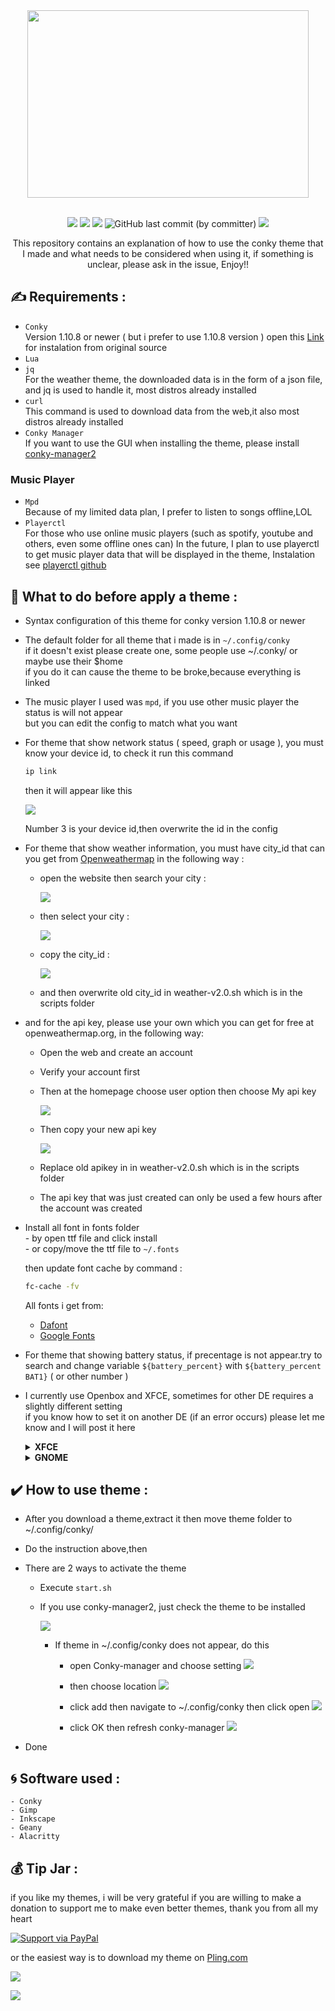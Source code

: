 <div align="center" id="Draco">
    <img src="https://github.com/closebox73/applying-theme/blob/main/Asset/Head.svg" width="450", height="300">
</div>

</br>

<p align="center">
  <img src="https://img.shields.io/github/stars/closebox73/applying-theme?style=for-the-badge&color=7DCFFF">
  <img src="https://img.shields.io/github/issues/closebox73/applying-theme?&style=for-the-badge&color=E0AF68">
  <img src="https://img.shields.io/github/forks/closebox73/applying-theme?&style=for-the-badge&color=F7768E">
  <img alt="GitHub last commit (by committer)" src="https://img.shields.io/github/last-commit/closebox73/applying-theme?style=for-the-badge&color=AD8EE6">
  <img src="https://img.shields.io/github/license/closebox73/applying-theme?style=for-the-badge&color=9ECE6A">
</p>

<p align="center">
This repository contains an explanation of how to use the conky theme that I made and what needs to be considered when using it, if something is unclear, please ask in the issue, Enjoy!!
</p>

## :writing_hand: Requirements :
- `Conky`<br />
  Version 1.10.8 or newer ( but i prefer to use 1.10.8 version ) open this  [Link](https://github.com/brndnmtthws/conky) for instalation from original source <br />
- `Lua`
- `jq`<br />
  For the weather theme, the downloaded data is in the form of a json file, and jq is used to handle it, most distros already installed<br />
- `curl`<br />
  This command is used to download data from the web,it also most distros already installed<br />
- `Conky Manager`<br />
  If you want to use the GUI when installing the theme, please install [conky-manager2](https://github.com/zcot/conky-manager2)
### Music Player
- `Mpd`<br />
  Because of my limited data plan, I prefer to listen to songs offline,LOL 
- `Playerctl`<br />
  For those who use online music players (such as spotify, youtube and others, even some offline ones can) In the future, I plan to use playerctl to get music player data that will be displayed in the theme, Instalation see [playerctl github](https://github.com/altdesktop/playerctl)

## :stop_sign: What to do before apply a theme :
- Syntax configuration of this theme for conky version 1.10.8 or newer
- The default folder for all theme that i made is in `~/.config/conky`<br />
  if it doesn't exist please create one, some people use ~/.conky/ or maybe use their $home<br />
  if you do it can cause the theme to be broke,because everything is linked
- The music player I used was `mpd`, if you use other music player the status is will not appear<br />
  but you can edit the config to match what you want
- For theme that show network status ( speed, graph or usage ), you must know your device id,
  to check it run this command
  
  ```bash
  ip link
  ```
  then it will appear like this
  
	![](/Asset/Wlan.png)
  
  Number 3 is your device id,then overwrite the id in the config
- For theme that show weather information, you must have city_id that can you get from [Openweathermap](https://openweathermap.org) in the following way :
  - open the website then search your city :
  
	![](/Asset/owm1.png)
  
  - then select your city :
  
	![](/Asset/owm2.png)
  
  - copy the city_id :
  
	![](/Asset/owm3.png)
  - and then overwrite old city_id in weather-v2.0.sh which is in the scripts folder
- and for the api key, please use your own which you can get for free at openweathermap.org, in the following way:
  - Open the web and create an account
  - Verify your account first
  - Then at the homepage choose user option then choose My api key
  
	![](/Asset/api1.png)
  
  - Then copy your new api key 
  
	![](/Asset/api2.png)
  - Replace old apikey in in weather-v2.0.sh which is in the scripts folder
  - The api key that was just created can only be used a few hours after the account was created
  
- Install all font in fonts folder<br />
		- by open ttf file and click install<br />
		- or copy/move the ttf file to `~/.fonts`

	then update font cache by command :
  
  ```bash
  fc-cache -fv
  ```
  
  All fonts i get from:
	 - [Dafont](https://www.dafont.com)
	 - [Google Fonts](https://fonts.google.com)
	 
- For theme that showing battery status, if precentage is not appear.try to search and change variable `${battery_percent}` with `${battery_percent BAT1}` ( or other number )
	 
- I currently use Openbox and XFCE, sometimes for other DE requires a slightly different setting<br />
  if you know how to set it on another DE (if an error occurs) please let me know and I will post it here<br />
	<details>
 	<summary><b>XFCE</b></summary>
	Even fellow XFCE users have different configurations, here's how to solve the error summarized by Yittri
	# Fixing transparency

  	1. First make sure compositing is enabled in xfwm. To do this open `Settings Manager > Window Manager Tweaks > Compositor >   Enable Display Compositing` should be checked.
  	2. In config file for the theme (for example for the Antares theme the config is in the root folder for that theme and called Antares.conf) change `own_window_argb_visual = false` to `own_window_argb_visual = true`

	# Making icons render

  	1. Move all the fonts in fonts file located in the theme folder to `~/.local/share/fonts`. If this folder does not exist, create it.
  	2. In a terminal run `fc-cache`

	# Making graphics appear

	I'm assuming the graphics don't work properly because the themes expect for conky to be compiled with cairo which is not available in the repositories by default.
	1.  In the aur download the PKGBUILD file for a package called conky-cairo. You can do this by running `yay -G conky-cairo` if you have yay installed. The file should be downloaded in a folder called conky-cairo.
	2. In the PKGBUILD file edit line 25 from `pkgver=1.11.3` to `pkgver=1.12.2` or whatever the latest version of conky is.
	3. If you're not using nvidia drivers change line 93 from `-D BUILD_NVIDIA=ON \` to `-D BUILD_NVIDIA=OFF \`.
	4. In the same folder as the PKGBUILD file run `makepkg -si`. 

	# Making conky start at login

	1. In `Setting Manager > Session and Startup > Application Autostart` click on the + button. 
	2. You can type anything in the name and description boxes but in the command box navigate to the `startup.sh` file for the theme.

	Not all points have to be done, just according to the error
	</details>
	
	<details>
 	<summary><b>GNOME</b></summary>
	as far as I know, the error in Gnome is only about transparency, and this can be solved by changing<br />
	`own_window_argb_visual = false` to `own_window_argb_visual = true`
	</details>
	
## :heavy_check_mark: How to use theme :
- After you download a theme,extract it then move theme folder to ~/.config/conky/
- Do the instruction above,then 
- There are 2 ways to activate the theme
  - Execute `start.sh`
  - If you use conky-manager2, just check the theme to be installed
  
	![](/Asset/CM2.png)
	- If theme in ~/.config/conky does not appear, do this
		- open Conky-manager and choose setting
		![](/Asset/cm01.png)
		
		- then choose location
		![](/Asset/cm02.png)
		
		- click add then navigate to ~/.config/conky then click open
		![](/Asset/cm03.png)
		
		- click OK then refresh conky-manager
		![](/Asset/cm04.png)
		
- Done

## :cyclone: Software used :
	- Conky
	- Gimp
	- Inkscape
	- Geany
	- Alacritty

## :moneybag: Tip Jar :
if you like my themes, i will be very grateful if you are willing to make a donation to support me to make even better themes, thank you from all my heart

[![Support via PayPal](https://cdn.rawgit.com/twolfson/paypal-github-button/1.0.0/dist/button.svg)](https://www.paypal.me/closebox73/)

or the easiest way is to download my theme on [Pling.com](https://www.pling.com/u/closebox73x)

![](https://api.visitorbadge.io/api/VisitorHit?user=closebox73&repo=applying-theme&countColor=%231E90FF) 

![](/Asset/logos.png)
